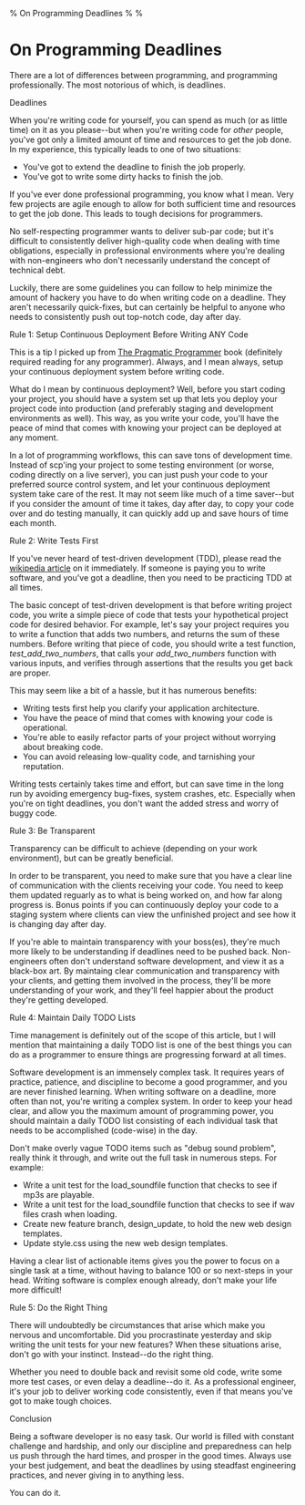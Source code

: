 % On Programming Deadlines
%
%

On Programming Deadlines
========================

There are a lot of differences between programming, and programming
professionally. The most notorious of which, is deadlines.

Deadlines

When you're writing code for yourself, you can spend as much (or as
little time) on it as you please--but when you're writing code for
*other* people, you've got only a limited amount of time and resources
to get the job done. In my experience, this typically leads to one of
two situations:

-   You've got to extend the deadline to finish the job properly.
-   You've got to write some dirty hacks to finish the job.

If you've ever done professional programming, you know what I mean. Very
few projects are agile enough to allow for both sufficient time and
resources to get the job done. This leads to tough decisions for
programmers.

No self-respecting programmer wants to deliver sub-par code; but it's
difficult to consistently deliver high-quality code when dealing with
time obligations, especially in professional environments where you're
dealing with non-engineers who don't necessarily understand the concept
of technical debt.

Luckily, there are some guidelines you can follow to help minimize the
amount of hackery you have to do when writing code on a deadline. They
aren't necessarily quick-fixes, but can certainly be helpful to anyone
who needs to consistently push out top-notch code, day after day.

Rule 1: Setup Continuous Deployment Before Writing ANY Code

This is a tip I picked up from [The Pragmatic
Programmer](http://www.amazon.com/gp/product/020161622X/ref=as_li_ss_tl?ie=UTF8&tag=projectb14ck-20&linkCode=as2&camp=217145&creative=399369&creativeASIN=020161622X "The Pragmatic Programmer")
book (definitely required reading for any programmer). Always, and I
mean always, setup your continuous deployment system before writing
code.

What do I mean by continuous deployment? Well, before you start coding
your project, you should have a system set up that lets you deploy your
project code into production (and preferably staging and development
environments as well). This way, as you write your code, you'll have the
peace of mind that comes with knowing your project can be deployed at
any moment.

In a lot of programming workflows, this can save tons of development
time. Instead of scp'ing your project to some testing environment (or
worse, coding directly on a live server), you can just push your code to
your preferred source control system, and let your continuous deployment
system take care of the rest. It may not seem like much of a time
saver--but if you consider the amount of time it takes, day after day,
to copy your code over and do testing manually, it can quickly add up
and save hours of time each month.

Rule 2: Write Tests First

If you've never heard of test-driven development (TDD), please read the
[wikipedia
article](http://en.wikipedia.org/wiki/Test-driven_development "test-driven development")
on it immediately. If someone is paying you to write software, and
you've got a deadline, then you need to be practicing TDD at all times.

The basic concept of test-driven development is that before writing
project code, you write a simple piece of code that tests your
hypothetical project code for desired behavior. For example, let's say
your project requires you to write a function that adds two numbers, and
returns the sum of these numbers. Before writing that piece of code, you
should write a test function, *test\_add\_two\_numbers*, that calls your
*add\_two\_numbers* function with various inputs, and verifies through
assertions that the results you get back are proper.

This may seem like a bit of a hassle, but it has numerous benefits:

-   Writing tests first help you clarify your application architecture.
-   You have the peace of mind that comes with knowing your code is
    operational.
-   You're able to easily refactor parts of your project without
    worrying about breaking code.
-   You can avoid releasing low-quality code, and tarnishing your
    reputation.

Writing tests certainly takes time and effort, but can save time in the
long run by avoiding emergency bug-fixes, system crashes, etc.
Especially when you're on tight deadlines, you don't want the added
stress and worry of buggy code.

Rule 3: Be Transparent

Transparency can be difficult to achieve (depending on your work
environment), but can be greatly beneficial.

In order to be transparent, you need to make sure that you have a clear
line of communication with the clients receiving your code. You need to
keep them updated reguarly as to what is being worked on, and how far
along progress is. Bonus points if you can continuously deploy your code
to a staging system where clients can view the unfinished project and
see how it is changing day after day.

If you're able to maintain transparency with your boss(es), they're much
more likely to be understanding if deadlines need to be pushed back.
Non-engineers often don't understand software development, and view it
as a black-box art. By maintaing clear communication and transparency
with your clients, and getting them involved in the process, they'll be
more understanding of your work, and they'll feel happier about the
product they're getting developed.

Rule 4: Maintain Daily TODO Lists

Time management is definitely out of the scope of this article, but I
will mention that maintaining a daily TODO list is one of the best
things you can do as a programmer to ensure things are progressing
forward at all times.

Software development is an immensely complex task. It requires years of
practice, patience, and discipline to become a good programmer, and you
are never finished learning. When writing software on a deadline, more
often than not, you're writing a complex system. In order to keep your
head clear, and allow you the maximum amount of programming power, you
should maintain a daily TODO list consisting of each individual task
that needs to be accomplished (code-wise) in the day.

Don't make overly vague TODO items such as "debug sound problem", really
think it through, and write out the full task in numerous steps. For
example:

-   Write a unit test for the load\_soundfile function that checks to
    see if mp3s are playable.
-   Write a unit test for the load\_soundfile function that checks to
    see if wav files crash when loading.
-   Create new feature branch, design\_update, to hold the new web
    design templates.
-   Update style.css using the new web design templates.

Having a clear list of actionable items gives you the power to focus on
a single task at a time, without having to balance 100 or so next-steps
in your head. Writing software is complex enough already, don't make
your life more difficult!

Rule 5: Do the Right Thing

There will undoubtedly be circumstances that arise which make you
nervous and uncomfortable. Did you procrastinate yesterday and skip
writing the unit tests for your new features? When these situations
arise, don't go with your instinct. Instead--do the right thing.

Whether you need to double back and revisit some old code, write some
more test cases, or even delay a deadline--do it. As a professional
engineer, it's your job to deliver working code consistently, even if
that means you've got to make tough choices.

Conclusion

Being a software developer is no easy task. Our world is filled with
constant challenge and hardship, and only our discipline and
preparedness can help us push through the hard times, and prosper in the
good times. Always use your best judgement, and beat the deadlines by
using steadfast engineering practices, and never giving in to anything
less.

You can do it.

 
